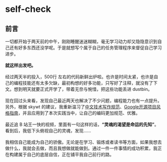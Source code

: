 # self-check
## 前言
一切都开始于两天前的中午，刚刚睡醒迷迷糊糊，毫无学习动力却又隐隐意识到自己还有好多东西还没学呢。于是就想写个属于自己的任务管理程序来督促自己学习进步。<br></br>
**就这样出发吧。**<br></br>
经过两天半的投入，500行 左右的代码新鲜出炉啦。也许是时间太紧，也许是自己的编程技能还有太多欠缺，最初构想的好多功能，只写好了注释，就没有了下文。想到明天就要正式开学了，带着无奈与惋惜，把这些功能丢进 dustbin。<br></br>
现在回过头来看，发现自己最近两天也解决了不少问题，编程能力也有一点提升。另外，根据 skywt 的建议，我重新温习了[中文技术写作规范](https://github.com/ruanyf/document-style-guide)、[Google开源项目风格指南](https://zh-google-styleguide.readthedocs.io/en/latest/google-cpp-styleguide/)，并且应用到了本次实践当中，让自己的编码更加规范、优雅。<br></br>
最近追 B 站王一快的视频，里面有一句这样的话，**“灵魂的渴望是命运的先知”**。看到后，我低下头俯视自己的灵魂，发现……<br></br>
我相信自己能成为自己的骄傲。无论是在学习、锻炼或者读书等方面，如果我想去做什么，我就会去做，而且我想做就能做到。通过一件一件事情的成功积累，我正在构建属于自己的底层自信，正在铺平我自己前行的路。
